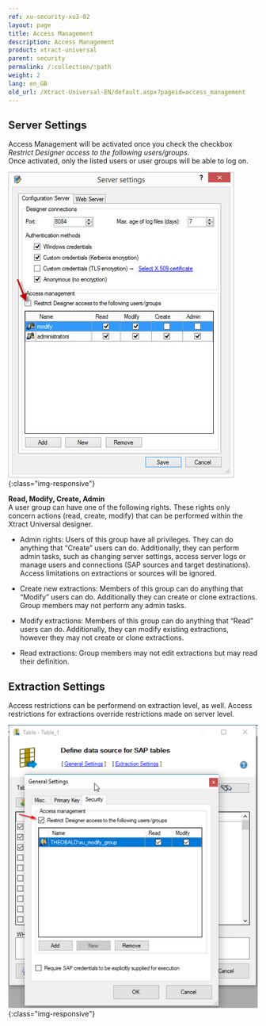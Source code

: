 ```yaml
---
ref: xu-security-xu3-02
layout: page
title: Access Management
description: Access Management
product: xtract-universal
parent: security
permalink: /:collection/:path
weight: 2
lang: en_GB
old_url: /Xtract-Universal-EN/default.aspx?pageid=access_management
---
```


## Server Settings
Access Management will be activated once you check the checkbox *Restrict Designer access to the following users/groups*. <br>
Once activated, only the listed users or user groups will be able to log on.

![Server-Settings_](/img/content/Server-Settings_.jpg){:class="img-responsive"}

**Read, Modify, Create, Admin**<br>
A user group can have one of the following rights. These rights only concern actions (read, create, modify) that can be performed within the Xtract Universal designer. 

- Admin rights: Users of this group have all privileges. They can do anything that “Create”
users can do. Additionally, they can perform admin tasks, such as changing server settings, access server logs or manage users and connections (SAP sources and target destinations). Access limitations on extractions or sources will be ignored.

- Create new extractions: Members of this group can do anything that “Modify” users can do. Additionally they can create or clone extractions. Group members may not perform any admin tasks.

- Modify extractions: Members of this group can do anything that “Read” users can do.
Additionally, they can modify existing extractions, however they may not create or clone extractions.

- Read extractions: Group members may not edit extractions but may read their definition.



## Extraction Settings
Access restrictions can be performend on extraction level, as well. Access restrictions for extractions override restrictions made on server level.

![Server-Settings_](/img/content/XU_Extraction_Security.png){:class="img-responsive"}


